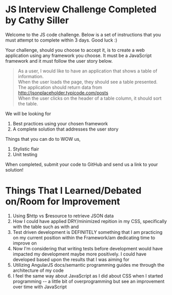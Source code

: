 # JS Interview Challenge Completed by Cathy Siller

Welcome to the JS code challenge. Below is a set of instructions that you must attempt to complete within 3 days. Good luck :)

Your challenge, should you choose to accept it, is to create a web application using any framework you choose. It must be a JavaScript framework and it must follow the user story below.

> As a user, I would like to have an application that shows a table of information. <br>
> When the user loads the page, they should see a table presented. <br>
> The application should return data from http://jsonplaceholder.typicode.com/posts <br>
> When the user clicks on the header of a table column, it should sort the table. <br>

We will be looking for

1. Best practices using your chosen framework
2. A complete solution that addresses the user story

Things that you can do to WOW us,

1. Stylistic flair
2. Unit testing

When completed, submit your code to GitHub and send us a link to your solution!

# Things That I Learned/Debated on/Room for Improvement
1. Using $http vs $resource to retrieve JSON data
2. How I could have applied DRY/minimized repition in my CSS, specifically with the table such as with <th> and <td>
3. Test driven development is DEFINITELY something that I am practicing on my current position within the Framework/am dedicating time to improve on
4. Now I'm considering that writing tests before development would have impacted my development maybe more positively. I could have developed based upon the results that I was aiming for
5. Utilizing AngularJS docs/semantic programming guides me through the architecture of my code
6. I feel the same way about JavaScript as I did about CSS when I started programming -- a little bit of overprogramming but see an improvement over time with JavaScript
